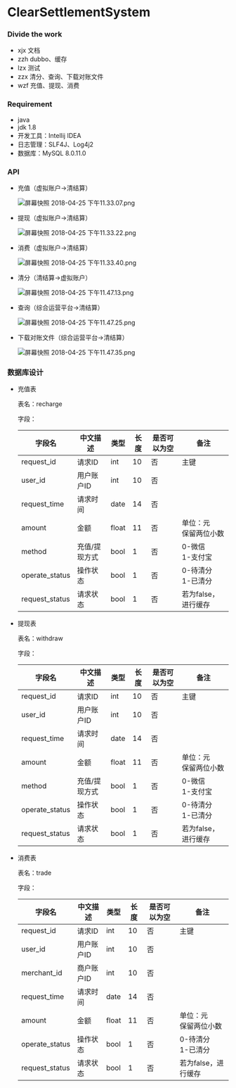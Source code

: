 ClearSettlementSystem
=====================

### Divide the work

- xjx 文档
- zzh dubbo、缓存
- lzx 测试
- zzx 清分、查询、下载对账文件
- wzf 充值、提现、消费

### Requirement

- java
- jdk 1.8
- 开发工具：Intellij IDEA
- 日志管理：SLF4J、Log4j2
- 数据库：MySQL 8.0.11.0

### API

- 充值（虚拟账户->清结算）

	![屏幕快照 2018-04-25 下午11.33.07.png](https://i.loli.net/2018/04/25/5ae0a3512fa00.png)
	
- 提现（虚拟账户->清结算）

	![屏幕快照 2018-04-25 下午11.33.22.png](https://i.loli.net/2018/04/25/5ae0a35117b4b.png)
	
- 消费（虚拟账户->清结算）

	![屏幕快照 2018-04-25 下午11.33.40.png](https://i.loli.net/2018/04/25/5ae0a3515434f.png)
	
- 清分（清结算->虚拟账户）

	![屏幕快照 2018-04-25 下午11.47.13.png](https://i.loli.net/2018/04/25/5ae0a3526d909.png)
	
- 查询（综合运营平台->清结算）

	![屏幕快照 2018-04-25 下午11.47.25.png](https://i.loli.net/2018/04/25/5ae0a349770e8.png)
	
- 下载对账文件（综合运营平台->清结算）

	![屏幕快照 2018-04-25 下午11.47.35.png](https://i.loli.net/2018/04/25/5ae0a3489409b.png)
	
### 数据库设计

- 充值表

	表名：recharge
	
	字段：
	
	| 字段名 | 中文描述 | 类型 | 长度 | 是否可以为空 | 备注 |
	|-----|------|----|----|--------|----|
	| request_id | 请求ID | int | 10 | 否 | 主键 |
	| user_id | 用户账户ID | int | 10 | 否 | |
	| request_time | 请求时间 | date | 14 | 否 | |
	| amount | 金额 | float | 11 | 否 |  单位：元<br>保留两位小数 |
	| method | 充值/提现方式 | bool | 1 | 否 |  0-微信<br>1-支付宝 |
	| operate_status | 操作状态 | bool | 1 | 否 | 0-待清分<br>1-已清分 |
	| request_status | 请求状态 | bool | 1 | 否 | 若为false，进行缓存 |

- 提现表

	表名：withdraw
	
	字段：
	
	| 字段名 | 中文描述 | 类型 | 长度 | 是否可以为空 | 备注 |
	|-----|------|----|----|--------|----|
	| request_id | 请求ID | int | 10 | 否 | 主键 |
	| user_id | 用户账户ID | int | 10 | 否 | |
	| request_time | 请求时间 | date | 14 | 否 | |
	| amount | 金额 | float | 11 | 否 |  单位：元<br>保留两位小数 |
	| method | 充值/提现方式 | bool | 1 | 否 |  0-微信<br>1-支付宝 |
	| operate_status | 操作状态 | bool | 1 | 否 | 0-待清分<br>1-已清分 |
	| request_status | 请求状态 | bool | 1 | 否 | 若为false，进行缓存 |

- 消费表

	表名：trade
	
	字段：
	
	| 字段名 | 中文描述 | 类型 | 长度 | 是否可以为空 | 备注 |
	|-----|------|----|----|--------|----|
	| request_id | 请求ID | int | 10 | 否 | 主键 |
	| user_id | 用户账户ID | int | 10 | 否 | |
	| merchant_id | 商户账户ID | int | 10 | 否 | |
	| request_time | 请求时间 | date | 14 | 否 | |
	| amount | 金额 | float | 11 | 否 |  单位：元<br>保留两位小数 |
	| operate_status | 操作状态 | bool | 1 | 否 | 0-待清分<br>1-已清分 |
	| request_status | 请求状态 | bool | 1 | 否 | 若为false，进行缓存 |